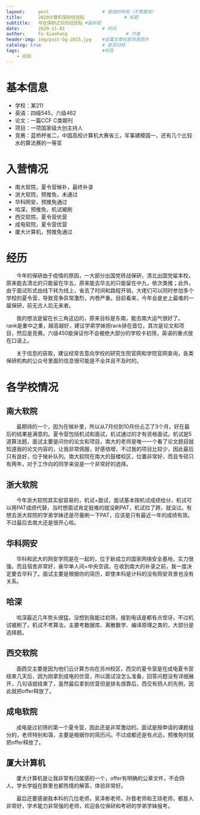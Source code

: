 ```yaml
---
layout:     post                    # 使用的布局（不需要改）
title:      2020计算机保研经验贴               # 标题 
subtitle:   写在保研之后的经验贴 #副标题
date:       2020-11-01              # 时间
author:     Fu Xiaohang                      # 作者
header-img: img/post-bg-2015.jpg    #这篇文章标题背景图片
catalog: true                       # 是否归档
tags:                               #标签
    - 经验
---
```



# 基本信息
 - 学校：某211
 - 英语：四级545，六级462
 - 论文：一篇CCF C类期刊
 - 项目：一项国家级大创主持人
 - 竞赛：蓝桥杯省二，中国高校计算机大赛省三，军事建模国一，还有几个比较水的算法赛的一等奖

# 入营情况

 - 南大软院，夏令营候补，最终补录
 - 浙大软院，预推免，未通过
 - 华科网安，预推免通过
 - 哈深，预推免，机试被刷
 - 西交软院，夏令营优营
 - 成电软院，夏令营优营
 - 厦大计算机，预推免通过


# 经历
&nbsp;&nbsp;&nbsp;&nbsp;&nbsp;&nbsp;&nbsp;今年的保研由于疫情的原因，一大部分出国党转战保研，清北出国党留本校，原来能去清北的只能留在华五，原来能去华五的只能留在中九，依次类推；此外，由于面试形式由线下转为线上，省去了时间和路程开销，大佬们可以同时参加多个学校的夏令营，导致竞争异常激烈，内卷严重。目前看来，今年会是史上最难的一届保研，前无古人后无来者。

&nbsp;&nbsp;&nbsp;&nbsp;&nbsp;&nbsp;&nbsp;我的想法是留在长三角这边的，原来目标是东南，能去南大运气很好了。rank是重中之重，越高越好，建议学弟学妹把rank排在首位，其次是论文和项目，然后是竞赛。六级450能保证你不会被绝大部分的学校卡初筛，英语的重点放在口语上。


&nbsp;&nbsp;&nbsp;&nbsp;&nbsp;&nbsp;&nbsp;关于信息的获取，建议经常去意向学校的研究生院官网和学院官网查询，各类保研机构的公众号里面的信息很可能是不全并且不及时的。

# 各学校情况
## 南大软院
&nbsp;&nbsp;&nbsp;&nbsp;&nbsp;&nbsp;&nbsp;最期待的一个，因为在候补里，所以从7月份到10月份忐忑了3个月，好在最后的结果是满意的。夏令营包括机试和面试，机试通过的才有资格面试。机试是5道算法题，面试主要是问你的论文和项目，南大的老师是唯一一个看了论文题目就知道我的论文内容的，让我非常佩服，好感倍增，不过我的项目比较少，因此最后只有良好，位于候补队列。南大软院在南大的鼓楼校区，位置非常好，而且专硕只有两年，对于工作向的同学来说是一个非常好的选择。
## 浙大软院
&nbsp;&nbsp;&nbsp;&nbsp;&nbsp;&nbsp;&nbsp;今年浙大软院其实挺容易的，机试+面试，面试基本按机试成绩给分，机试可以用PAT成绩代替，当时想面试肯定挺难的就没刷PAT，机试拉了跨，就没过。有想去浙大软院的学弟学妹还是尽量刷一下PAT，应该是只有最近一年的成绩有效。不过最后去南大还是很开心啦。
## 华科网安
&nbsp;&nbsp;&nbsp;&nbsp;&nbsp;&nbsp;&nbsp;华科和武大的网安学院是在一起的，位于新成立的国家网络安全基地，实力很强，而且宿舍非常好，豪华单人间+中央空调，在收到南大的补录之前，我一度决定要去华科了。面试主要是根据你的简历，即使本科是计科的没有网安背景也没有关系。
## 哈深
&nbsp;&nbsp;&nbsp;&nbsp;&nbsp;&nbsp;&nbsp;哈深最近几年势头很猛，没想到我能过初筛，接到电话是都有点惊讶，不过机试被刷了。机试不考算法，主要考数据库、离散数学、编译原理之类的，大部分是选择题。
## 西交软院
&nbsp;&nbsp;&nbsp;&nbsp;&nbsp;&nbsp;&nbsp;面西交主要是因为他们云计算方向在苏州校区，西交的夏令营是在成电夏令营结束几天后，因为刚拿到成电的优营，所以面试没怎么准备，回答问题没有详细展开，几句话就结束了，虽然最后拿到优营但是排名很靠后，西交有鸽人的先例，因此就把offer释放了。

## 成电软院
&nbsp;&nbsp;&nbsp;&nbsp;&nbsp;&nbsp;&nbsp;成电是过初筛的第一个夏令营，因此还是非常激动的。面试是按申请的课题组分的，老师特别和蔼，主要是根据你的简历问。不过成都还是有点远，预推免时就把offer释放了。
## 厦大计算机
&nbsp;&nbsp;&nbsp;&nbsp;&nbsp;&nbsp;&nbsp;厦大计算机是让我非常有归属感的一个，offer有明确的公章文件，不会鸽人，学长学姐在群里也都热情的解答，体验非常好。



&nbsp;&nbsp;&nbsp;&nbsp;&nbsp;&nbsp;&nbsp;最后还要感谢我本科的几位老师，吴泽彬老师，孙晋老师和王琼老师，都是人非常好，学术能力非常强的老师，欢迎各位保研和考研的学弟学妹报考。
